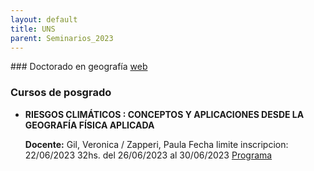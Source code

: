 ```yaml
---
layout: default
title: UNS
parent: Seminarios_2023
--- 
```

### Doctorado en geografía
[web](http://www.geografiayturismo.uns.edu.ar/carrera_detalle.php?id=4&idC=25)

### Cursos de posgrado

- **RIESGOS CLIMÁTICOS : CONCEPTOS Y APLICACIONES DESDE LA GEOGRAFÍA FÍSICA APLICADA**

	**Docente:** Gil, Veronica / Zapperi, Paula
	Fecha limite inscripcion: 22/06/2023
	32hs. del 26/06/2023 al 30/06/2023
	[Programa](http://www.geografiayturismo.uns.edu.ar/uploads/cursos/Programa_curso_posgrado.pdf)
